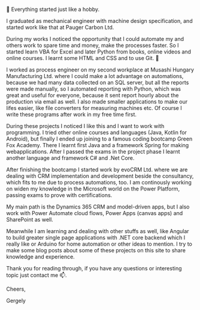 🤔 Everything started just like a hobby.

I graduated as mechanical engineer with machine design specification, and started work like that at Pauger Carbon Ltd.

During my works I noticed the opportunity that I could automate my and others work to spare time and money, make the processes faster. So I started learn VBA for Excel and later Python from books, online videos and online courses. I learnt some HTML and CSS and to use Git. 🌱

I worked as process engineer on my second workplace at Musashi Hungary Manufacturing Ltd. where I could make a lot advantage on automations, because we had many data collected on an SQL server, but all the reports were made manually, so I automated reporting with Python, which was great and useful for everyone, because it sent report hourly about the production via email as well. I also made smaller applications to make our lifes easier, like file converters for measuring machines etc. Of course I write these programs after work in my free time first.

During these projects I noticed I like this and I want to work with programming. I tried other online courses and languages (Java, Kotlin for Android), but finally I ended up joining to a famous coding bootcamp Green Fox Academy. There I learnt first Java and a framework Spring for making webapplications. After I passed the exams in the project phase I learnt another language and framework C# and .Net Core.

After finishing the bootcamp I started work by evoCRM Ltd. where we are dealing with CRM implementation and development beside the consultancy, which fits to me due to process automations, too. I am continously working on widen my knowledge in the Microsoft world on the Power Platform, passing exams to prove with certifications.

My main path is the Dynamics 365 CRM and model-driven apps, but I also work with Power Automate cloud flows, Power Apps (canvas apps) and SharePoint as well.

Meanwhile I am learning and dealing with other stuffs as well, like Angular to build greater single page applications with .NET core backend which I really like or Arduino for home automation or other ideas to mention. I try to make some blog posts about some of these projects on this site to share knowledge and experience.

Thank you for reading through, if you have any questions or interesting topic just contact me 📫.

Cheers,

Gergely

<!--
**koger23/koger23** is a ✨ _special_ ✨ repository because its `README.md` (this file) appears on your GitHub profile.

Here are some ideas to get you started:
- 👋 wave
- 🔭 I’m currently working on ...
- 🌱 I’m currently learning ...
- 👯 I’m looking to collaborate on ...
- 🤔 I’m looking for help with ...
- 💬 Ask me about ...
- 📫 How to reach me: ...
- 😄 Pronouns: ...
- ⚡ Fun fact: ...
-->
